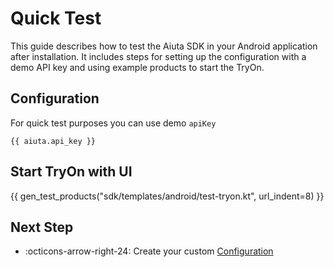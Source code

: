 # Quick Test

This guide describes how to test the Aiuta SDK in your Android application after installation.
It includes steps for setting up the configuration with a demo API key and using example products to start the TryOn.

## Configuration

For quick test purposes you can use demo `apiKey`

```
{{ aiuta.api_key }}
```
<!-- TODO: Replace with Configuration sample -->

## Start TryOn with UI

{{ gen_test_products("sdk/templates/android/test-tryon.kt", url_indent=8) }}

## Next Step

<div class="grid cards" markdown>

- :octicons-arrow-right-24: Create your custom [Configuration](/sdk/android/tryon-ui/configuration.md)

</div>

